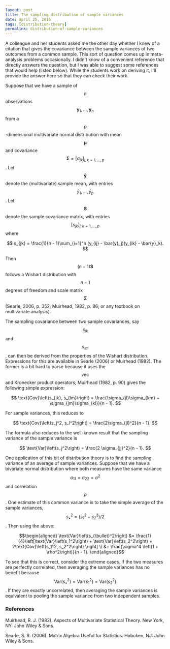 ```yaml
---
layout: post
title: The sampling distribution of sample variances
date: April 25, 2016
tags: [distribution-theory]
permalink: distribution-of-sample-variances
---
```


A colleague and her students asked me the other day whether I knew of a citation that gives the covariance between the sample variances of two outcomes from a common sample. This sort of question comes up in meta-analysis problems occasionally. I didn't know of a convenient reference that directly answers the question, but I was able to suggest some references that would help (listed below). While the students work on deriving it, I'll provide the answer here so that they can check their work. 

Suppose that we have a sample of $$n$$ observations $$\mathbf{y}_1,...,\mathbf{y}_n$$ from a $$p$$-dimensional multivariate normal distribution with mean $$\boldsymbol\mu$$ and covariance $$\boldsymbol\Sigma = \left[\sigma_{jk}\right]_{j,k=1,...,p}$$. Let $$\mathbf{\bar{y}}$$ denote the (multivariate) sample mean, with entries $$\bar{y}_1,...,\bar{y}_p$$. Let $$\mathbf{S}$$ denote the sample covariance matrix, with entries $$\left[s_{jk}\right]_{j,k=1,...,p}$$ where 

$$
s_{jk} = \frac{1}{n - 1}\sum_{i=1}^n (y_{ij} - \bar{y}_j)(y_{ik} - \bar{y}_k).
$$

Then $$(n - 1)\mathbf{S}$$ follows a Wishart distribution with $$n - 1$$ degrees of freedom and scale matrix $$\boldsymbol\Sigma$$ (Searle, 2006, p. 352; Muirhead, 1982, p. 86; or any textbook on multivariate analysis). 

The sampling covariance between two sample covariances, say $$s_{jk}$$ and $$s_{lm}$$, can then be derived from the properties of the Wishart distribution. Expressions for this are available in Searle (2006) or Muirhead (1982). The former is a bit hard to parse because it uses the $$\text{vec}$$ and Kronecker product operators; Muirhead (1982, p. 90) gives the following simple expression: 

$$
\text{Cov}\left(s_{jk}, s_{lm}\right) = \frac{\sigma_{jl}\sigma_{km} + \sigma_{jm}\sigma_{kl}}{n - 1}.
$$

For sample variances, this reduces to 

$$
\text{Cov}\left(s_j^2, s_l^2\right) = \frac{2\sigma_{jl}^2}{n - 1}.
$$

The formula also reduces to the well-known result that the sampling variance of the sample variance is 

$$
\text{Var}\left(s_j^2\right) = \frac{2 \sigma_{jj}^2}{n - 1}.
$$

One application of this bit of distribution theory is to find the sampling variance of an average of sample variances. Suppose that we have a bivariate normal distribution where both measures have the same variance $$\sigma_{11} = \sigma_{22} = \sigma^2$$ and correlation $$\rho$$. One estimate of this common variance is to take the simple average of the sample variances, $$s_{\bullet}^2 = \left(s_1^2 + s_2^2\right) / 2$$. Then using the above:

$$\begin{aligned}
\text{Var}\left(s_{\bullet}^2\right) &= \frac{1}{4}\left[\text{Var}\left(s_1^2\right) + \text{Var}\left(s_2^2\right) + 2\text{Cov}\left(s_1^2, s_2^2\right) \right] \\
&= \frac{\sigma^4 \left(1 + \rho^2\right)}{n - 1}.
\end{aligned}$$

To see that this is correct, consider the extreme cases. If the two measures are perfectly correlated, then averaging the sample variances has no benefit because $$\text{Var}\left(s_{\bullet}^2\right) = \text{Var}\left(s_1^2\right) = \text{Var}\left(s_2^2\right)$$. If they are exactly uncorrelated, then averaging the sample variances is equivalent to pooling the sample variance from two independent samples.

### References

Muirhead, R. J. (1982). Aspects of Multivariate Statistical Theory. New York, NY: John Wiley & Sons.

Searle, S. R. (2006). Matrix Algebra Useful for Statistics. Hoboken, NJ: John Wiley & Sons.
